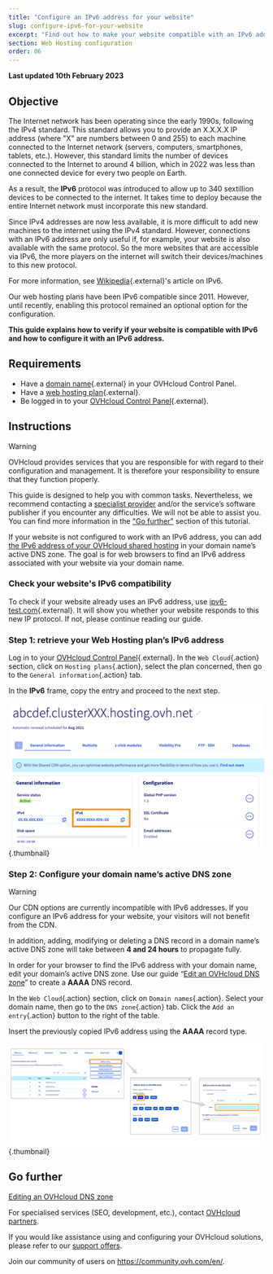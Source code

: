 ```yaml
---
title: "Configure an IPv6 address for your website"
slug: configure-ipv6-for-your-website
excerpt: "Find out how to make your website compatible with an IPv6 address"
section: Web Hosting configuration
order: 06
---
```


**Last updated 10th February 2023**

## Objective

The Internet network has been operating since the early 1990s, following the IPv4 standard. This standard allows you to provide an X.X.X.X IP address (where "X" are numbers between 0 and 255) to each machine connected to the Internet network (servers, computers, smartphones, tablets, etc.). However, this standard limits the number of devices connected to the Internet to around 4 billion, which in 2022 was less than one connected device for every two people on Earth.

As a result, the **IPv6** protocol was introduced to allow up to 340 sextillion devices to be connected to the internet. It takes time to deploy because the entire Internet network must incorporate this new standard. 

Since IPv4 addresses are now less available, it is more difficult to add new machines to the internet using the IPv4 standard. However, connections with an IPv6 address are only useful if, for example, your website is also available with the same protocol. So the more websites that are accessible via IPv6, the more players on the internet will switch their devices/machines to this new protocol.

For more information, see [Wikipedia](https://en.wikipedia.org/wiki/IPv6){.external}'s article on IPv6.

Our web hosting plans have been IPv6 compatible since 2011. However, until recently, enabling this protocol remained an optional option for the configuration. 

**This guide explains how to verify if your website is compatible with IPv6 and how to configure it with an IPv6 address.**

## Requirements

- Have a [domain name](https://www.ovhcloud.com/en/domains/){.external} in your OVHcloud Control Panel.
- Have a [web hosting plan](https://www.ovhcloud.com/en/web-hosting/){.external}.
- Be logged in to your [OVHcloud Control Panel](https://ca.ovh.com/auth/?action=gotomanager&from=https://www.ovh.com/world/&ovhSubsidiary=we){.external}.

## Instructions

> [!warning]
>
> OVHcloud provides services that you are responsible for with regard to their configuration and management. It is therefore your responsibility to ensure that they function properly.
> 
> This guide is designed to help you with common tasks. Nevertheless, we recommend contacting a [specialist provider](https://partner.ovhcloud.com/en/) and/or the service’s software publisher if you encounter any difficulties. We will not be able to assist you. You can find more information in the ["Go further"](#go-further) section of this tutorial.
> 

If your website is not configured to work with an IPv6 address, you can add [the IPv6 address of your OVHcloud shared hosting](https://docs.ovh.com/us/en/hosting/list-of-ip-addresses-of-web-hosting-clusters/) in your domain name’s active DNS zone. The goal is for web browsers to find an IPv6 address associated with your website via your domain name.

### Check your website's IPv6 compatibility

To check if your website already uses an IPv6 address, use [ipv6-test.com](https://ipv6-test.com/validate.php){.external}. It will show you whether your website responds to this new IP protocol. If not, please continue reading our guide.

### Step 1: retrieve your Web Hosting plan’s IPv6 address

Log in to your [OVHcloud Control Panel](https://ca.ovh.com/auth/?action=gotomanager&from=https://www.ovh.com/world/&ovhSubsidiary=we){.external}. In the `Web Cloud`{.action} section, click on `Hosting plans`{.action}, select the plan concerned, then go to the `General information`{.action} tab.

In the **IPv6** frame, copy the entry and proceed to the next step.

![IPv6](images/ipv6_01.png){.thumbnail}

### Step 2: Configure your domain name’s active DNS zone

> [!warning]
>
> Our CDN options are currently incompatible with IPv6 addresses. If you configure an IPv6 address for your website, your visitors will not benefit from the CDN.
>
> In addition, adding, modifying or deleting a DNS record in a domain name’s active DNS zone will take between **4 and 24 hours** to propagate fully.
>

In order for your browser to find the IPv6 address with your domain name, edit your domain’s active DNS zone. Use our guide “[Edit an OVHcloud DNS zone](https://docs.ovh.com/us/en/domains/web_hosting_how_to_edit_my_dns_zone/#edit-your-domain-names-ovhcloud-dns-zone_1)” to create a **AAAA** DNS record.

In the `Web Cloud`{.action} section, click on `Domain names`{.action}. Select your domain name, then go to the `DNS zone`{.action} tab. Click the `Add an entry`{.action} button to the right of the table. 

Insert the previously copied IPv6 address using the **AAAA** record type.

![IPv6](images/ipv6_02.png){.thumbnail}

## Go further <a name="go-further"></a>

[Editing an OVHcloud DNS zone](https://docs.ovh.com/us/en/domains/web_hosting_how_to_edit_my_dns_zone/#edit-your-domain-names-ovhcloud-dns-zone_1)

For specialised services (SEO, development, etc.), contact [OVHcloud partners](https://partner.ovhcloud.com/en/directory/).

If you would like assistance using and configuring your OVHcloud solutions, please refer to our [support offers](https://www.ovhcloud.com/en/support-levels/).

Join our community of users on <https://community.ovh.com/en/>.